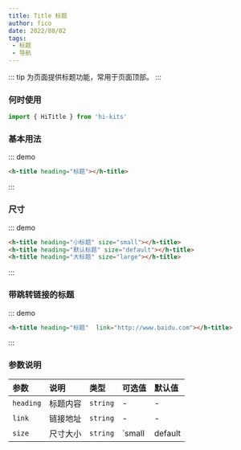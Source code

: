 ```yaml
---
title: Title 标题
author: fico
date: 2022/08/02
tags:
 - 标题
 - 导航
---
```

::: tip
为页面提供标题功能，常用于页面顶部。
:::
### 何时使用
```ts
import { HiTitle } from 'hi-kits'
```

### 基本用法

::: demo
```html
<h-title heading="标题"></h-title>

```
:::

### 尺寸

::: demo
```html
<h-title heading="小标题" size="small"></h-title>
<h-title heading="默认标题" size="default"></h-title>
<h-title heading="大标题" size="large"></h-title>
```
:::

### 带跳转链接的标题

::: demo
```html
<h-title heading="标题"  link="http://www.baidu.com"></h-title>

```
:::
### 参数说明

|参数|说明|类型|可选值|默认值
|:--|:--|:--|:-----|:---
| `heading`| 标题内容 |  `string` | - | -
| `link`| 链接地址 |  `string` | - | -
| `size`| 尺寸大小 |  `string` | `small | default | large` | -
